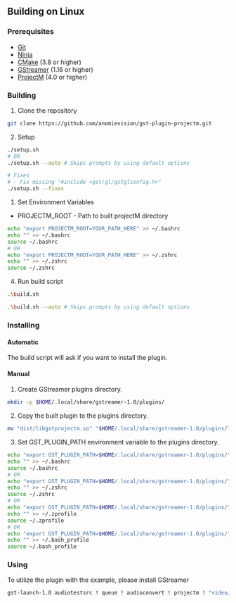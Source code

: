 ## Building on Linux

### Prerequisites

* [Git](https://git-scm.com/download/win)
* [Ninja](https://github.com/ninja-build/ninja)
* [CMake](https://cmake.org/download/) (3.8 or higher)
* [GStreamer](https://gstreamer.freedesktop.org/download/) (1.16 or higher)
* [ProjectM](https://github.com/projectM-visualizer/projectm) (4.0 or higher)

### Building

1. Clone the repository

```bash
git clone https://github.com/anomievision/gst-plugin-projectm.git
``` 

2. Setup

```bash
./setup.sh
# OR
./setup.sh --auto # Skips prompts by using default options

# Fixes
# - Fix missing "#include <gst/gl/gstglconfig.h>"
./setup.sh --fixes
```

1. Set Environment Variables

- PROJECTM_ROOT - Path to built projectM directory

```bash
echo "export PROJECTM_ROOT=YOUR_PATH_HERE" >> ~/.bashrc
echo "" >> ~/.bashrc
source ~/.bashrc
# OR
echo "export PROJECTM_ROOT=YOUR_PATH_HERE" >> ~/.zshrc
echo "" >> ~/.zshrc
source ~/.zshrc
```

4. Run build script

```bash
.\build.sh

.\build.sh --auto # Skips prompts by using default options
```

### Installing

#### Automatic

The build script will ask if you want to install the plugin.

#### Manual

1. Create GStreamer plugins directory.

```bash
mkdir -p $HOME/.local/share/gstreamer-1.0/plugins/
```

2. Copy the built plugin to the plugins directory.

```bash
mv "dist/libgstprojectm.so" "$HOME/.local/share/gstreamer-1.0/plugins/libgstprojectm.so"
```

3. Set GST_PLUGIN_PATH environment variable to the plugins directory.

```bash
echo "export GST_PLUGIN_PATH=$HOME/.local/share/gstreamer-1.0/plugins/" >> ~/.bashrc
echo "" >> ~/.bashrc
source ~/.bashrc
# OR
echo "export GST_PLUGIN_PATH=$HOME/.local/share/gstreamer-1.0/plugins/" >> ~/.zshrc
echo "" >> ~/.zshrc
source ~/.zshrc
# OR
echo "export GST_PLUGIN_PATH=$HOME/.local/share/gstreamer-1.0/plugins/" >> ~/.zprofile
echo "" >> ~/.zprofile
source ~/.zprofile
# OR
echo "export GST_PLUGIN_PATH=$HOME/.local/share/gstreamer-1.0/plugins/" >> ~/.bash_profile
echo "" >> ~/.bash_profile
source ~/.bash_profile
```

### Using

To utilize the plugin with the example, please install GStreamer

```bash
gst-launch-1.0 audiotestsrc ! queue ! audioconvert ! projectm ! "video/x-raw,width=512,height=512,framerate=60/1" ! videoconvert ! xvimagesink sync=false
```